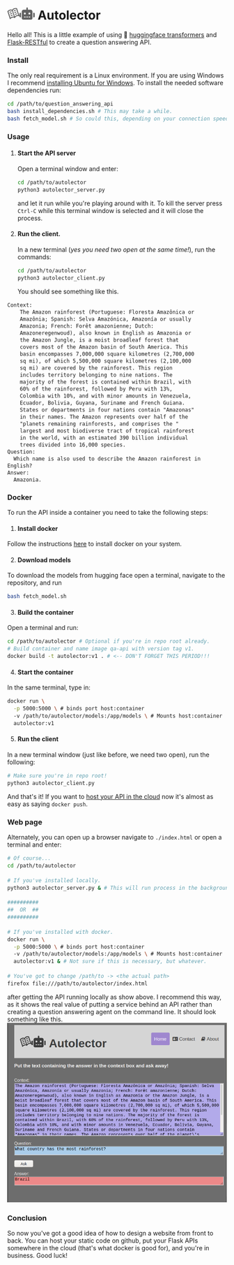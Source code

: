 <script src="https://code.iconify.design/1/1.0.7/iconify.min.js"></script>
# <svg xmlns="http://www.w3.org/2000/svg" xmlns:xlink="http://www.w3.org/1999/xlink" aria-hidden="true" focusable="false" width="1em" height="1em" style="-ms-transform: rotate(360deg); -webkit-transform: rotate(360deg); transform: rotate(360deg);" preserveAspectRatio="xMidYMid meet" viewBox="0 0 20 20"><path d="M10.595 5.196l.446 1.371a4.135 4.135 0 0 1 1.441-.795c.59-.192 1.111-.3 1.582-.362l-.43-1.323a9.465 9.465 0 0 0-1.58.368a5.25 5.25 0 0 0-1.459.741zm.927 2.855l.446 1.371a4.135 4.135 0 0 1 1.441-.795c.59-.192 1.111-.3 1.582-.362l-.43-1.323a9.465 9.465 0 0 0-1.58.368a5.21 5.21 0 0 0-1.459.741zm.928 2.854l.446 1.371a4.135 4.135 0 0 1 1.441-.795c.59-.192 1.111-.3 1.582-.362l-.43-1.323a9.465 9.465 0 0 0-1.58.368a5.21 5.21 0 0 0-1.459.741zm-7.062 2.172l.43 1.323a8.745 8.745 0 0 1 1.492-.636a4.141 4.141 0 0 1 1.633-.203l-.446-1.371a5.25 5.25 0 0 0-1.615.257a9.406 9.406 0 0 0-1.494.63zM3.533 7.368l.43 1.323a8.825 8.825 0 0 1 1.492-.636a4.141 4.141 0 0 1 1.633-.203L6.643 6.48a5.263 5.263 0 0 0-1.616.258a9.406 9.406 0 0 0-1.494.63zm.927 2.855l.43 1.323a8.745 8.745 0 0 1 1.492-.636a4.141 4.141 0 0 1 1.633-.203L7.57 9.335a5.25 5.25 0 0 0-1.615.257a9.417 9.417 0 0 0-1.495.631zm6.604-8.813a5.26 5.26 0 0 0-3.053 2.559a5.257 5.257 0 0 0-3.973-.275C1.515 4.514.069 6.321.069 6.321l4.095 12.587c.126.387.646.477.878.143c.499-.719 1.46-1.658 3.257-2.242c1.718-.558 2.969.054 3.655.578c.272.208.662.06.762-.268c.252-.827.907-2.04 2.61-2.593c1.799-.585 3.129-.389 3.956-.1c.385.134.75-.242.625-.629L15.819 1.203s-2.232-.612-4.755.207zm-.113 13.846a5.208 5.208 0 0 0-3.141.044c-1.251.406-2.127.949-2.699 1.404L1.866 6.722c.358-.358 1.187-1.042 2.662-1.521c1.389-.451 2.528-.065 3.279.378l3.144 9.677zm6.894-2.689c-.731-.032-1.759.044-3.01.451a5.205 5.205 0 0 0-2.567 1.81L9.124 5.151c.346-.8 1.04-1.782 2.43-2.233c1.474-.479 2.547-.413 3.047-.334l3.244 9.983z" fill="#626262"/></svg><svg xmlns="http://www.w3.org/2000/svg" xmlns:xlink="http://www.w3.org/1999/xlink" aria-hidden="true" focusable="false" width="1.25em" height="1em" style="-ms-transform: rotate(360deg); -webkit-transform: rotate(360deg); transform: rotate(360deg);" preserveAspectRatio="xMidYMid meet" viewBox="0 0 640 512"><path d="M32 224h32v192H32a31.962 31.962 0 0 1-32-32V256a31.962 31.962 0 0 1 32-32zm512-48v272a64.063 64.063 0 0 1-64 64H160a64.063 64.063 0 0 1-64-64V176a79.974 79.974 0 0 1 80-80h112V32a32 32 0 0 1 64 0v64h112a79.974 79.974 0 0 1 80 80zm-280 80a40 40 0 1 0-40 40a39.997 39.997 0 0 0 40-40zm-8 128h-64v32h64zm96 0h-64v32h64zm104-128a40 40 0 1 0-40 40a39.997 39.997 0 0 0 40-40zm-8 128h-64v32h64zm192-128v128a31.962 31.962 0 0 1-32 32h-32V224h32a31.962 31.962 0 0 1 32 32z" fill="#626262"/></svg> Autolector

Hello all! This is a little example of using :hugs: [huggingface transformers](https://github.com/huggingface/transformers) and [Flask-RESTful](https://flask-restful.readthedocs.io/en/latest/index.html) to create a  question answering API.

### Install
The only real requirement is a Linux environment. If you are using Windows I recommend [installing Ubuntu for Windows](https://ubuntu.com/tutorials/ubuntu-on-windows). To install the needed software dependencies run:
```bash
cd /path/to/question_answering_api
bash install_dependencies.sh # This may take a while.
bash fetch_model.sh # So could this, depending on your connection speed.
```

### Usage
1. #### Start the API server  
    Open a terminal window and enter:
    ```bash
    cd /path/to/autolector
    python3 autolector_server.py
    ```
    and let it run while you're playing around with it. To kill the server press `Ctrl-C` while this terminal window is selected and it will close the process.  

2. #### Run the client.
    In a new terminal (_yes you need two open at the same time!_), run the commands:
    ```bash
    cd /path/to/autolector
    python3 autolector_client.py
    ```

    You should see something like this.
```
Context:
    The Amazon rainforest (Portuguese: Floresta Amazônica or
    Amazônia; Spanish: Selva Amazónica, Amazonía or usually
    Amazonia; French: Forêt amazonienne; Dutch:
    Amazoneregenwoud), also known in English as Amazonia or
    the Amazon Jungle, is a moist broadleaf forest that
    covers most of the Amazon basin of South America. This
    basin encompasses 7,000,000 square kilometres (2,700,000
    sq mi), of which 5,500,000 square kilometres (2,100,000
    sq mi) are covered by the rainforest. This region
    includes territory belonging to nine nations. The
    majority of the forest is contained within Brazil, with
    60% of the rainforest, followed by Peru with 13%,
    Colombia with 10%, and with minor amounts in Venezuela,
    Ecuador, Bolivia, Guyana, Suriname and French Guiana.
    States or departments in four nations contain "Amazonas"
    in their names. The Amazon represents over half of the
    "planets remaining rainforests, and comprises the "
    largest and most biodiverse tract of tropical rainforest
    in the world, with an estimated 390 billion individual
    trees divided into 16,000 species.
Question:
  Which name is also used to describe the Amazon rainforest in English?
Answer:
  Amazonia.
```  

### Docker

To run the API inside a container you need to take the following steps:
1. #### Install docker
  Follow the instructions [here](https://docs.docker.com/engine/install/) to install docker on your system.  

2. #### Download models  
  To download the models from hugging face open a terminal, navigate to the repository, and run
  ```bash
  bash fetch_model.sh
  ```

3. #### Build the container
  Open a terminal and run:
  ```bash
  cd /path/to/autolector # Optional if you're in repo root already.
  # Build container and name image qa-api with version tag v1.
  docker build -t autolector:v1 . # <-- DON'T FORGET THIS PERIOD!!!
  ```

4. #### Start the container
  In the same terminal, type in:
  ```bash
  docker run \
    -p 5000:5000 \ # binds port host:container
    -v /path/to/autolector/models:/app/models \ # Mounts host:container
    autolector:v1
  ```  

5. #### Run the client
  In a new terminal window (just like before, we need two open), run the following:
  ```bash
  # Make sure you're in repo root!
  python3 autolector_client.py
  ```  

And that's it! If you want to [host your API in the cloud](https://geekflare.com/docker-hosting-platforms/) now it's almost as easy as saying `docker push`.

### Web page
Alternately, you can open up a browser navigate to `./index.html` or open a terminal and enter:
```bash
# Of course...
cd /path/to/autolector

# If you've installed locally.
python3 autolector_server.py & # This will run process in the background

##########
##  OR  ##
##########

# If you've installed with docker.
docker run \
  -p 5000:5000 \ # binds port host:container
  -v /path/to/autolector/models:/app/models \ # Mounts host:container
  autolector:v1 & # Not sure if this is necessary, but whatever.

# You've got to change /path/to -> <the actual path>
firefox file:///path/to/autolector/index.html
```
after getting the API running locally as show above. I recommend this way, as it shows the real value of putting a service behind an API rather than creating a question answering agent on the command line. It should look something like this.
![autolector](./autolector.png)

### Conclusion  
So now you've got a good idea of how to design a website from front to back. You can host your static code on github, put your Flask APIs somewhere in the cloud (that's what docker is good for), and you're in business. Good luck!
